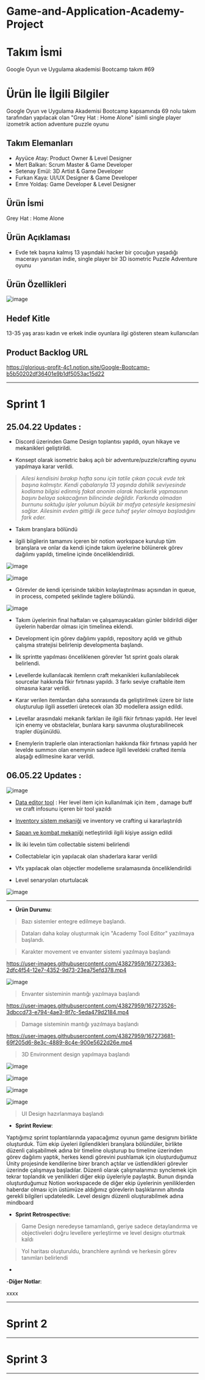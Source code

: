 # Game-and-Application-Academy-Project

# **Takım İsmi**

Google Oyun ve Uygulama akademisi Bootcamp takım #69

# Ürün İle İlgili Bilgiler

Google Oyun ve Uygulama Akademisi Bootcamp kapsamında 69 nolu takım tarafından yapılacak olan "Grey Hat : Home Alone" isimli single player izometrik action adventure puzzle oyunu 

## Takım Elemanları

- Ayyüce Atay: Product Owner & Level Designer
- Mert Balkan: Scrum Master & Game Developer
- Setenay Emül: 3D Artist & Game Developer
- Furkan Kaya: UI/UX Designer & Game Developer
- Emre Yoldaş: Game Developer & Level Designer

## Ürün İsmi

Grey Hat : Home Alone

## Ürün Açıklaması

- Evde tek başına kalmış 13 yaşındaki hacker bir çocuğun yaşadığı macerayı yansıtan indie, single player bir 3D isometric Puzzle Adventure oyunu

## Ürün Özellikleri

![image](https://user-images.githubusercontent.com/95376425/165622665-d451b272-bb72-4da3-8d8c-50adeaf01349.png)

## Hedef Kitle

13-35 yaş arası kadın ve erkek indie oyunlara ilgi gösteren steam kullanıcıları


## Product Backlog URL

https://glorious-profit-4c1.notion.site/Google-Bootcamp-b5b50202df36401e9b1df5053ac15d22 

---

# Sprint 1


## 25.04.22 Updates : 


* Discord üzerinden Game Design toplantısı yapıldı, oyun hikaye ve mekanikleri geliştirildi.

* Konsept olarak isometric bakış açılı bir adventure/puzzle/crafting oyunu yapılmaya karar verildi.

>*Ailesi kendisini bırakıp hafta sonu için tatile çıkan çocuk evde tek başına kalmıştır. Kendi çabalarıyla 13 yaşında dahilik seviyesinde kodlama bilgisi edinmiş fakat anonim olarak hackerlık yapmasının başını belaya sokacağının bilincinde değildir. Farkında olmadan burnunu soktuğu işler yolunun büyük bir mafya çetesiyle kesişmesini sağlar. Ailesinin evden gittiği ilk gece tuhaf şeyler olmaya başladığını fark eder.*

* Takım branşlara bölündü 

* ilgili bilgilerin tamamını içeren bir notion workspace kurulup tüm branşlara ve onlar da kendi içinde takım üyelerine bölünerek görev dağılımı yapıldı, timeline içinde önceliklendirildi.


![image](https://user-images.githubusercontent.com/95376425/165620643-a4aaedca-0ebe-44e1-8678-f726e8bf0dd2.png)

![image](https://user-images.githubusercontent.com/43827959/167273838-e1453285-f775-497a-9ac7-5f42eff9abcb.png)


* Görevler de kendi içerisinde takibin kolaylaştırılması açısından in queue, in process, competed şeklinde taglere bölündü.

![image](https://user-images.githubusercontent.com/43827959/167273853-9a554876-866e-4daa-9db4-72414b9937b7.png)


* Takım üyelerinin final haftaları ve çalışamayacakları günler bildirildi diğer üyelerin haberdar olması için timelinea eklendi.

* Development için görev dağılımı yapıldı, repository açıldı ve github çalışma stratejisi belirlenip developmenta başlandı.

* İlk sprintte yapılması önceliklenen görevler 1st sprint goals olarak belirlendi.

* Levellerde kullanılacak itemlerın craft mekanikleri kullanılabilecek sourcelar hakkında fikir fırtınası yapıldı. 3 farkı seviye craftable item olmasına karar verildi.

* Karar verilen itemlardan daha sonrasında da geliştirilmek üzere bir liste oluşturulup ilgili assetleri üretecek olan 3D modellera assign edildi.

* Levellar arasındaki mekanik farkları ile ilgili fikir fırtınası yapıldı. Her level için enemy ve obstaclelar, bunlara karşı savunma oluşturabilinecek trapler düşünüldü.

* Enemylerin traplerle olan interactionları hakkında fikir fırtınası yapıldı her levelde summon olan enemynin sadece ilgili leveldeki crafted itemla alaşağı edilmesine karar verildi.

## 06.05.22 Updates : 

![image](https://user-images.githubusercontent.com/95376425/167304268-0eae215d-3dc3-4327-be8b-e2a69b740d3a.png)

*  [Data editor tool](https://www.notion.so/Scriptable-Object-For-Game-Data-0524a9e61f2f41dcb0410fb1b367360c) : Her level item için kullanılmak için item , damage buff ve craft infosunu içeren bir tool yazıldı

* [Inventory sistem mekaniği](https://www.notion.so/Inventory-System-60fde99aa11c41c781dea0cad17c8d4a) ve inventory ve crafting ui kararlaştırıldı

* [Sapan ve kombat mekaniği](https://www.notion.so/Combat-System-dcdaa23f5179443798351db24a069f0f) netleştirildi ilgili kişiye assign edildi

* İlk iki levelın tüm collectable sistemi belirlendi

* Collectablelar için yapılacak olan shaderlara karar verildi

* Vfx yapılacak olan objectler modelleme sıralamasında önceliklendirildi

* Level senaryoları oturtulacak

![image](https://user-images.githubusercontent.com/95376425/167304285-e57d7648-9b5f-4572-973b-4630d7794945.png)



___________________________________________________________________________________________________


- **Ürün Durumu**:

> Bazı sistemler entegre edilmeye başlandı. 

> Dataları daha kolay oluşturmak için "Academy Tool Editor" yazılmaya başlandı. 

> Karakter movement ve envanter sistemi yazılmaya başlandı



https://user-images.githubusercontent.com/43827959/167273363-2dfc4f54-12e7-4352-9d73-23ea75efd378.mp4




![image](https://user-images.githubusercontent.com/43827959/167273401-2b7224ad-60f3-4072-81a8-63da3f544e36.png)



> Envanter sisteminin mantığı yazılmaya başlandı


https://user-images.githubusercontent.com/43827959/167273526-3dbccd73-e794-4ae3-8f7c-5eda479d2184.mp4

> Damage sisteminin mantığı yazılmaya başlandı



https://user-images.githubusercontent.com/43827959/167273681-69f205d6-8e3c-4889-8c4e-900e5622d26e.mp4

> 3D Environment design yapılmaya başlandı

![image](https://user-images.githubusercontent.com/95376425/167304489-d62bc6b7-cfec-45e6-b6ea-d4c1259832a2.png)


![image](https://user-images.githubusercontent.com/95376425/167304508-6112876b-3b06-49bb-81ca-5b2a96ddd726.png)


![image](https://user-images.githubusercontent.com/95376425/167304884-f2d09a62-536b-42fe-837e-302ec83baf93.png)


![image](https://user-images.githubusercontent.com/95376425/167304893-b12e292b-a4b2-4251-bf7b-28bdffec5f4a.png)


> UI Design hazırlanmaya başlandı


- **Sprint Review**: 

Yaptığımız sprint toplantılarında yapacağımız oyunun game designını birlikte oluşturduk. Tüm ekip üyeleri ilgilendikleri branşlara bölündüler, birlikte düzenli çalışabilmek adına bir timeline oluşturup bu timeline üzerinden görev dağılımı yaptık, herkes kendi görevini pushlamak için oluşturduğumuz Unity projesinde kendilerine birer branch açtılar ve üstlendikleri görevler üzerinde çalışmaya başladılar. Düzenli olarak çalışmalarımızı synclemek için tekrar toplandık ve yenilikleri diğer ekip üyeleriyle paylaştık. Bunun dışında oluşturduğumuz Notion workspacede de diğer ekip üyelerinin yeniliklerden haberdar olması için üstümüze aldığımız görevlerin başlıklarının altında gerekli bilgileri updateledik. Level designı düzenli oluşturabilmek adına mindboard 

- **Sprint Retrospective:**

> Game Design neredeyse tamamlandı, geriye sadece detaylandırma ve objectiveleri doğru levellere yerleştirme ve level designı oturtmak kaldı

> Yol haritası oluşturuldu, branchlere ayrılındı ve herkesin görev tanımları belirlendi

*

-**Diğer Notlar**:

xxxx

---

# Sprint 2


---

# Sprint 3

---
